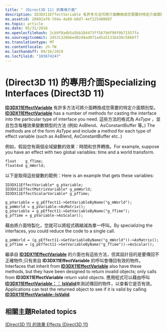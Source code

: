 ```yaml
---
title: " (Direct3D 11) 的專用介面"
description: ID3DX11EffectVariable 有許多方法可將介面轉換成您需要的特定介面類別型。
ms.assetid: 20892af0-7d4a-4a89-b8d7-4ef225400697
ms.topic: article
ms.date: 05/31/2018
ms.openlocfilehash: 2cb9f8adb5a5bb184473ff5679df99f0b71557fa
ms.sourcegitcommit: 2d531328b6ed82d4ad971a45a5131b430c5866f7
ms.translationtype: MT
ms.contentlocale: zh-TW
ms.lasthandoff: 09/16/2019
ms.locfileid: "103674247"
---
```

# <a name="specializing-interfaces-direct3d-11"></a><span data-ttu-id="13c24-103"> (Direct3D 11) 的專用介面</span><span class="sxs-lookup"><span data-stu-id="13c24-103">Specializing Interfaces (Direct3D 11)</span></span>

<span data-ttu-id="13c24-104">[**ID3DX11EffectVariable**](id3dx11effectvariable.md) 有許多方法可將介面轉換成您需要的特定介面類別型。</span><span class="sxs-lookup"><span data-stu-id="13c24-104">[**ID3DX11EffectVariable**](id3dx11effectvariable.md) has a number of methods for casting the interface into the particular type of interface you need.</span></span> <span data-ttu-id="13c24-105">這些方法的格式為 *AsType* ，並且包含每種效果變數類型的方法 (例如 AsBlend、AsConstantBuffer 等。) </span><span class="sxs-lookup"><span data-stu-id="13c24-105">The methods are of the form *AsType* and include a method for each type of effect variable (such as AsBlend, AsConstantBuffer etc..)</span></span>

<span data-ttu-id="13c24-106">例如，假設您有兩個全域變數的效果：時間和世界轉換。</span><span class="sxs-lookup"><span data-stu-id="13c24-106">For example, suppose you have an effect with two global variables: time and a world transform.</span></span>


```
float    g_fTime;
float4x4 g_mWorld;
```



<span data-ttu-id="13c24-107">以下是取得這些變數的範例：</span><span class="sxs-lookup"><span data-stu-id="13c24-107">Here is an example that gets these variables:</span></span>


```
ID3DX11EffectVariable* g_pVariable;
ID3DX11EffectMatrixVariable* g_pmWorld;
ID3DX11EffectScalarVariable* g_pfTime;

g_pVariable = g_pEffect11->GetVariableByName("g_mWorld");
g_pmWorld = g_pVariable->AsMatrix();
g_pVariable = g_pEffect11->GetVariableByName("g_fTime");
g_pfTime = g_pVariable->AsScalar();
```



<span data-ttu-id="13c24-108">藉由將介面特製化，您就可以將程式碼縮減為單一呼叫。</span><span class="sxs-lookup"><span data-stu-id="13c24-108">By specializing the interfaces, you could reduce the code to a single call.</span></span>


```
g_pmWorld = (g_pEffect11->GetVariableByName("g_mWorld"))->AsMatrix();
g_pfTime = (g_pEffect11->GetVariableByName("g_fTime"))->AsScalar();
```



<span data-ttu-id="13c24-109">繼承自 [**ID3DX11EffectVariable**](id3dx11effectvariable.md) 的介面也有這些方法，但其設計目的是要傳回不正確物件;只有來自 **ID3DX11EffectVariable** 的呼叫會傳回有效的物件。</span><span class="sxs-lookup"><span data-stu-id="13c24-109">Interfaces that inherit from [**ID3DX11EffectVariable**](id3dx11effectvariable.md) also have these methods, but they have been designed to return invalid objects; only calls from **ID3DX11EffectVariable** return valid objects.</span></span> <span data-ttu-id="13c24-110">應用程式可以藉由呼叫 [**ID3DX11EffectVariable：： IsValid**](id3dx11effectvariable-isvalid.md)來測試傳回的物件，以查看它是否有效。</span><span class="sxs-lookup"><span data-stu-id="13c24-110">Applications can test the returned object to see if it is valid by calling [**ID3DX11EffectVariable::IsValid**](id3dx11effectvariable-isvalid.md).</span></span>

## <a name="related-topics"></a><span data-ttu-id="13c24-111">相關主題</span><span class="sxs-lookup"><span data-stu-id="13c24-111">Related topics</span></span>

<dl> <dt>

[<span data-ttu-id="13c24-112"> (Direct3D 11) 的效果 </span><span class="sxs-lookup"><span data-stu-id="13c24-112">Effects (Direct3D 11)</span></span>](d3d11-graphics-programming-guide-effects.md)
</dt> </dl>

 

 




